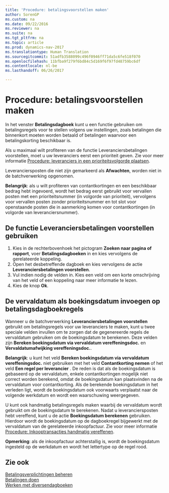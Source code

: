 ```yaml
---
title: 'Procedure: betalingsvoorstellen maken'
author: SorenGP
ms.custom: na
ms.date: 09/22/2016
ms.reviewer: na
ms.suite: na
ms.tgt_pltfrm: na
ms.topic: article
ms.prod: dynamics-nav-2017
ms.translationtype: Human Translation
ms.sourcegitcommit: 51adfb3588099c496f0946ff71da5c6fe518f070
ms.openlocfilehash: 11bfba9f279f6bd84c5d169f6f97fd48759bc6df
ms.contentlocale: nl-be
ms.lasthandoff: 06/26/2017

---
```


# <a name="how-to-suggest-vendor-payments"></a>Procedure: betalingsvoorstellen maken
In het venster **Betalingsdagboek** kunt u een functie gebruiken om betalingsregels voor te stellen volgens uw instellingen, zoals betalingen die binnenkort moeten worden betaald of betalingen waarvoor een betalingskorting beschikbaar is.

Als u maximaal wilt profiteren van de functie Leveranciersbetalingen voorstellen, moet u uw leveranciers eerst een prioriteit geven. Zie voor meer informatie [Procedure: leveranciers in een prioriteitsvolgorde plaatsen](purchasing-how-prioritize-vendors.md).

Leveranciersposten die niet zijn gemarkeerd als **Afwachten**, worden niet in de batchverwerking opgenomen.  

**Belangrijk**: als u wilt profiteren van contantkortingen en een beschikbaar bedrag hebt ingevoerd, wordt het bedrag eerst gebruikt voor vervallen posten met een prioriteitsnummer (in volgorde van prioriteit), vervolgens voor vervallen posten zonder prioriteitsnummer en tot slot voor openstaande posten die in aanmerking komen voor contantkortingen (in volgorde van leveranciersnummer).

## <a name="to-use-the-suggest-vendor-payments-function"></a>De functie Leveranciersbetalingen voorstellen gebruiken
1. Kies in de rechterbovenhoek het pictogram **Zoeken naar pagina of rapport**, voer **Betalingsdagboeken** in en kies vervolgens de gerelateerde koppeling.
2. Open het desbetreffende dagboek en kies vervolgens de actie **Leveranciersbetalingen voorstellen**.
3. Vul indien nodig de velden in. Kies een veld om een korte omschrijving van het veld of een koppeling naar meer informatie te lezen.
4. Kies de knop **Ok**.

## <a name="to-insert-the-due-date-as-posting-date-on-payment-journal-lines"></a>De vervaldatum als boekingsdatum invoegen op betalingsdagboekregels
Wanneer u de batchverwerking **Leveranciersbetalingen voorstellen** gebruikt om betalingsregels voor uw leveranciers te maken, kunt u twee speciale velden invullen om te zorgen dat de gegenereerde regels de vervaldatum gebruiken om de boekingsdatum te berekenen. Deze velden zijn **Bereken boekingsdatum via vervaldatum vereffeningsdoc.** en **Vervaldatumafwijking vereffeningsdoc.**.

**Belangrijk**: u kunt het veld **Bereken boekingsdatum via vervaldatum vereffeningsdoc.** niet gebruiken met het veld **Contantkorting nemen** of het veld **Een regel per leverancier** . De reden is dat als de boekingsdatum is gebaseerd op de vervaldatum, enkele contantkortingen mogelijk niet correct worden berekend, omdat de boekingsdatum kan plaatsvinden na de vervaldatum voor contantkorting.
Als de berekende boekingsdatum in het verleden ligt, wordt de boekingsdatum ook voorwaarts verplaatst naar de volgende werkdatum en wordt een waarschuwing weergegeven.

U kunt ook handmatig betalingsregels maken waarbij de vervaldatum wordt gebruikt om de boekingsdatum te berekenen. Nadat u leveranciersposten hebt vereffend, kunt u de actie **Boekingsdatum berekenen** gebruiken. Hierdoor wordt de boekingsdatum op de dagboekregel bijgewerkt met de vervaldatum van de gerelateerde inkoopfactuur. Zie voor meer informatie [Procedure: Inkooptransacties handmatig vereffenen](payables-how-apply-purchase-transactions-manually.md).  

**Opmerking**: als de inkoopfactuur achterstallig is, wordt de boekingsdatum ingesteld op de werkdatum en wordt het lettertype op de regel rood.

## <a name="see-also"></a>Zie ook
[Betalingsverplichtingen beheren](payables-manage-payables.md)  
[Betalingen doen](payables-make-payments.md)  
[Werken met diversendagboeken](ui-work-general-journals.md)

